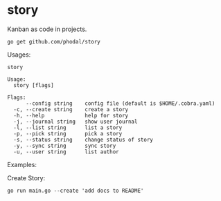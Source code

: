 # story

Kanban as code in projects.


```
go get github.com/phodal/story
```

Usages:

```
story

Usage:
  story [flags]

Flags:
      --config string    config file (default is $HOME/.cobra.yaml)
  -c, --create string    create a story
  -h, --help             help for story
  -j, --journal string   show user journal
  -l, --list string      list a story
  -p, --pick string      pick a story
  -s, --status string    change status of story
  -y, --sync string      sync story
  -u, --user string      list author
```

Examples:

Create Story:

```
go run main.go --create 'add docs to README'
```
